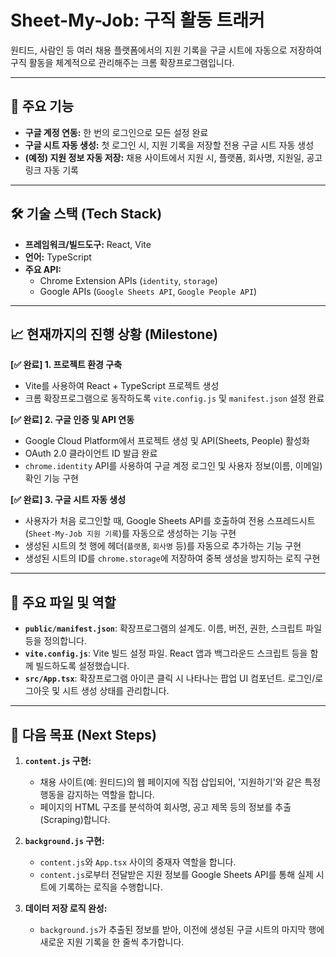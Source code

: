 # Sheet-My-Job: 구직 활동 트래커

원티드, 사람인 등 여러 채용 플랫폼에서의 지원 기록을 구글 시트에 자동으로 저장하여 구직 활동을 체계적으로 관리해주는 크롬 확장프로그램입니다.

---

## 🚀 주요 기능

- **구글 계정 연동:** 한 번의 로그인으로 모든 설정 완료
- **구글 시트 자동 생성:** 첫 로그인 시, 지원 기록을 저장할 전용 구글 시트 자동 생성
- **(예정) 지원 정보 자동 저장:** 채용 사이트에서 지원 시, 플랫폼, 회사명, 지원일, 공고 링크 자동 기록

---

## 🛠️ 기술 스택 (Tech Stack)

- **프레임워크/빌드도구:** React, Vite
- **언어:** TypeScript
- **주요 API:**
  - Chrome Extension APIs (`identity`, `storage`)
  - Google APIs (`Google Sheets API`, `Google People API`)

---

## 📈 현재까지의 진행 상황 (Milestone)

**[✅ 완료] 1. 프로젝트 환경 구축**

- Vite를 사용하여 React + TypeScript 프로젝트 생성
- 크롬 확장프로그램으로 동작하도록 `vite.config.js` 및 `manifest.json` 설정 완료

**[✅ 완료] 2. 구글 인증 및 API 연동**

- Google Cloud Platform에서 프로젝트 생성 및 API(Sheets, People) 활성화
- OAuth 2.0 클라이언트 ID 발급 완료
- `chrome.identity` API를 사용하여 구글 계정 로그인 및 사용자 정보(이름, 이메일) 확인 기능 구현

**[✅ 완료] 3. 구글 시트 자동 생성**

- 사용자가 처음 로그인할 때, Google Sheets API를 호출하여 전용 스프레드시트(`Sheet-My-Job 지원 기록`)를 자동으로 생성하는 기능 구현
- 생성된 시트의 첫 행에 헤더(`플랫폼`, `회사명` 등)를 자동으로 추가하는 기능 구현
- 생성된 시트의 ID를 `chrome.storage`에 저장하여 중복 생성을 방지하는 로직 구현

---

## 📂 주요 파일 및 역할

- **`public/manifest.json`**: 확장프로그램의 설계도. 이름, 버전, 권한, 스크립트 파일 등을 정의합니다.
- **`vite.config.js`**: Vite 빌드 설정 파일. React 앱과 백그라운드 스크립트 등을 함께 빌드하도록 설정했습니다.
- **`src/App.tsx`**: 확장프로그램 아이콘 클릭 시 나타나는 팝업 UI 컴포넌트. 로그인/로그아웃 및 시트 생성 상태를 관리합니다.

---

## 🎯 다음 목표 (Next Steps)

1.  **`content.js` 구현:**

    - 채용 사이트(예: 원티드)의 웹 페이지에 직접 삽입되어, '지원하기'와 같은 특정 행동을 감지하는 역할을 합니다.
    - 페이지의 HTML 구조를 분석하여 회사명, 공고 제목 등의 정보를 추출(Scraping)합니다.

2.  **`background.js` 구현:**

    - `content.js`와 `App.tsx` 사이의 중재자 역할을 합니다.
    - `content.js`로부터 전달받은 지원 정보를 Google Sheets API를 통해 실제 시트에 기록하는 로직을 수행합니다.

3.  **데이터 저장 로직 완성:**
    - `background.js`가 추출된 정보를 받아, 이전에 생성된 구글 시트의 마지막 행에 새로운 지원 기록을 한 줄씩 추가합니다.
